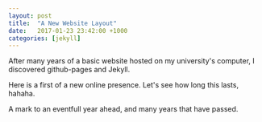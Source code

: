 ```yaml
---
layout: post
title:  "A New Website Layout"
date:   2017-01-23 23:42:00 +1000
categories: [jekyll]
---
```


After many years of a basic website hosted on my university's computer, I discovered github-pages and Jekyll.

Here is a first of a new online presence. Let's see how long this lasts, hahaha.

A mark to an eventfull year ahead, and many years that have passed.

